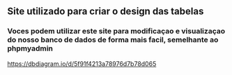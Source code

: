 ## Site utilizado para criar o design das tabelas
### Voces podem utilizar este site para modificaçao e visualizaçao do nosso banco de dados de forma mais facil, semelhante ao phpmyadmin


https://dbdiagram.io/d/5f91f4213a78976d7b78d065 
